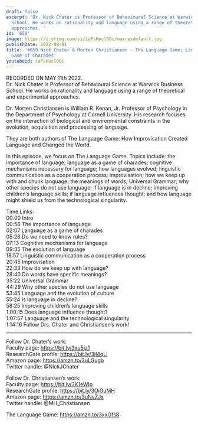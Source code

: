 ```yaml
---
draft: false
excerpt: 'Dr. Nick Chater is Professor of Behavioural Science at Warwick Business
  School. He works on rationality and language using a range of theoretical and experimental
  approaches. '
id: '659'
image: https://i.ytimg.com/vi/taPsHecl0Oc/maxresdefault.jpg
publishDate: 2022-08-01
title: '#659 Nick Chater & Morten Christiansen - The Language Game; Language as a
  Game of Charades'
youtubeid: taPsHecl0Oc
---
```

RECORDED ON MAY 11th 2022.  
Dr. Nick Chater is Professor of Behavioural Science at Warwick Business School. He works on rationality and language using a range of theoretical and experimental approaches. 

Dr. Morten Christiansen is William R. Kenan, Jr. Professor of Psychology in the Department of Psychology at Cornell University. His research focuses on the interaction of biological and environmental constraints in the evolution, acquisition and processing of language.

They are both authors of The Language Game: How Improvisation Created Language and Changed the World.

In this episode, we focus on The Language Game. Topics include: the importance of language; language as a game of charades; cognitive mechanisms necessary for language; how languages evolved; linguistic communication as a cooperation process; improvisation; how we keep up with and chunk language; the meanings of words; Universal Grammar; why other species do not use language; if language is in decline; improving children’s language skills; if language influences thought; and how language might shield us from the technological singularity.

Time Links:  
00:00 Intro  
00:56  The importance of language  
02:07  Language as a game of charades  
05:28  Do we need to know rules?  
07:13  Cognitive mechanisms for language  
09:35  The evolution of language  
18:57  Linguistic communication as a cooperation process  
20:45  Improvisation  
22:33  How do we keep up with language?  
28:40  Do words have specific meanings?  
35:22  Universal Grammar  
44:29  Why other species do not use language  
53:45  Language and the evolution of culture  
55:24  Is language in decline?  
58:25  Improving children’s language skills  
1:00:15  Does language influence thought?  
1:07:57  Language and the technological singularity  
1:14:16  Follow Drs. Chater and Christiansen’s work!

---

Follow Dr. Chater’s work:  
Faculty page: https://bit.ly/3xu5jz1  
ResearchGate profile: https://bit.ly/3jI4qLl  
Amazon page: https://amzn.to/3uLGugb  
Twitter handle: @NickJChater

Follow Dr. Christiansen’s work:   
Faculty page: https://bit.ly/3K1eWIp  
ResearchGate profile: https://bit.ly/3OiGuMH  
Amazon page: https://amzn.to/3uNvZJx  
Twitter handle: @MH_Christiansen

The Language Game: https://amzn.to/3xxOfs8
